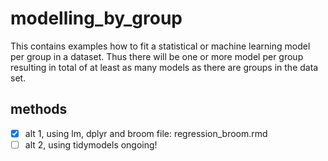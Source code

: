 # modelling_by_group  

This contains examples how to fit a statistical or machine learning model per group in a dataset. Thus there will be one or more model per group resulting in total of at least as many models as there are groups in the data set.  

## methods
- [x] alt 1, using lm, dplyr and broom file: regression_broom.rmd  
- [ ] alt 2, using tidymodels ongoing!
